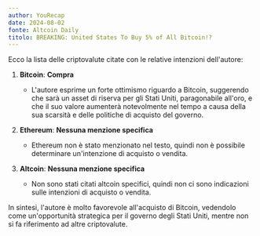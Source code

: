 ```yaml
---
author: YouRecap
date: 2024-08-02
fonte: Altcoin Daily
titolo: BREAKING: United States To Buy 5% of All Bitcoin!?
---
```


Ecco la lista delle criptovalute citate con le relative intenzioni dell'autore:

1. **Bitcoin**: **Compra**
   - L'autore esprime un forte ottimismo riguardo a Bitcoin, suggerendo che sarà un asset di riserva per gli Stati Uniti, paragonabile all'oro, e che il suo valore aumenterà notevolmente nel tempo a causa della sua scarsità e delle politiche di acquisto del governo.

2. **Ethereum**: **Nessuna menzione specifica**
   - Ethereum non è stato menzionato nel testo, quindi non è possibile determinare un'intenzione di acquisto o vendita.

3. **Altcoin**: **Nessuna menzione specifica**
   - Non sono stati citati altcoin specifici, quindi non ci sono indicazioni sulle intenzioni di acquisto o vendita.

In sintesi, l'autore è molto favorevole all'acquisto di Bitcoin, vedendolo come un'opportunità strategica per il governo degli Stati Uniti, mentre non si fa riferimento ad altre criptovalute.

